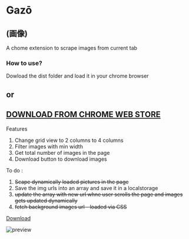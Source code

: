 # Gazō 
## (画像)
A chome extension to scrape images from current tab

### How to use? 
Dowload the dist folder and load it in your chrome browser


## or 

## [DOWNLOAD FROM CHROME WEB STORE](https://chrome.google.com/webstore/detail/g-a-z-o/dihhdmpfphldhiagcigcedlcnljkdcdo) 


Features

 1. Change grid view to 2 columns to 4 columns
 2. Filter images with min width
 3. Get total number of images in the page
 4. Download button to download images

 To do : 

  1. ~~Scape dynamically loaded pictures in the page~~
  2. Save the img urls into an array and save it in a localstorage
  3. ~~update the array with new url whne user scrolls the page and images gets updated dynamically~~
  4. ~~fetch background images url - loaded via CSS~~

[Download](https://github.com/black/Gazo/blob/main/extension-v.0.0.1.rar)

![preview](https://github.com/black/Gazo/blob/main/screen-capture.gif)

